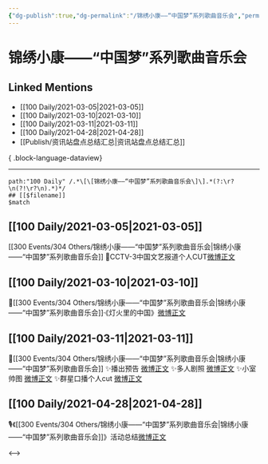 ```yaml
---
{"dg-publish":true,"dg-permalink":"/锦绣小康——“中国梦”系列歌曲音乐会","permalink":"/锦绣小康——“中国梦”系列歌曲音乐会/","created":"2023-04-09T14:47:42.000+08:00","updated":"2023-04-10T17:18:07.000+08:00"}
---
```


# 锦绣小康——“中国梦”系列歌曲音乐会

## Linked Mentions
- [[100 Daily/2021-03-05\|2021-03-05]]
- [[100 Daily/2021-03-10\|2021-03-10]]
- [[100 Daily/2021-03-11\|2021-03-11]]
- [[100 Daily/2021-04-28\|2021-04-28]]
- [[Publish/资讯站盘点总结汇总\|资讯站盘点总结汇总]]

{ .block-language-dataview}

---

```expander
path:"100 Daily" /.*\[\[锦绣小康——“中国梦”系列歌曲音乐会\]\].*(?:\r?\n(?!\r?\n).*)*/
## [[$filename]]
$match
```
## [[100 Daily/2021-03-05\|2021-03-05]]
[[300 Events/304 Others/锦绣小康——“中国梦”系列歌曲音乐会\|锦绣小康——“中国梦”系列歌曲音乐会]]
🌟CCTV-3中国文艺报道个人CUT[微博正文](https://m.weibo.cn/6466290670/4611448946557910)
## [[100 Daily/2021-03-10\|2021-03-10]]
🌟[[300 Events/304 Others/锦绣小康——“中国梦”系列歌曲音乐会\|锦绣小康——“中国梦”系列歌曲音乐会]]·《灯火里的中国》[微博正文](https://m.weibo.cn/6466290670/4613318754441050)

## [[100 Daily/2021-03-11\|2021-03-11]]
🌟[[300 Events/304 Others/锦绣小康——“中国梦”系列歌曲音乐会\|锦绣小康——“中国梦”系列歌曲音乐会]]
✨播出预告 [微博正文](https://m.weibo.cn/6466290670/4613643594893256)
✨多人剧照 [微博正文](https://m.weibo.cn/6466290670/4613682552116868)
✨小室帅图 [微博正文](https://m.weibo.cn/7478855230/4613684515047244)
✨群星口播个人cut [微博正文](https://m.weibo.cn/6466290670/4613735332970855)
## [[100 Daily/2021-04-28\|2021-04-28]]
🎙️《[[300 Events/304 Others/锦绣小康——“中国梦”系列歌曲音乐会\|锦绣小康——“中国梦”系列歌曲音乐会]]》活动总结[微博正文](https://m.weibo.cn/6466290670/4631008332219028)

<-->